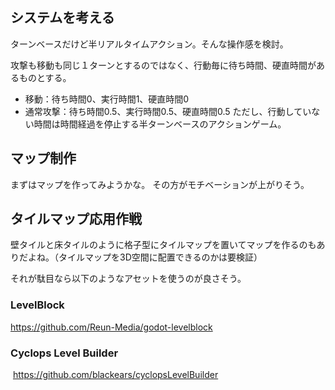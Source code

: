 ## システムを考える

ターンベースだけど半リアルタイムアクション。そんな操作感を検討。

攻撃も移動も同じ１ターンとするのではなく、行動毎に待ち時間、硬直時間があるものとする。
- 移動：待ち時間0、実行時間1、硬直時間0
- 通常攻撃：待ち時間0.5、実行時間0.5、硬直時間0.5
ただし、行動していない時間は時間経過を停止する半ターンベースのアクションゲーム。

## マップ制作

まずはマップを作ってみようかな。
その方がモチベーションが上がりそう。

## タイルマップ応用作戦

壁タイルと床タイルのように格子型にタイルマップを置いてマップを作るのもありだよね。（タイルマップを3D空間に配置できるのかは要検証）

それが駄目なら以下のようなアセットを使うのが良さそう。
### LevelBlock
https://github.com/Reun-Media/godot-levelblock
### Cyclops Level Builder
 https://github.com/blackears/cyclopsLevelBuilder
